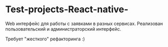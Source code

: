 # Test-projects-React-native-

Web интерфейс для работы с заявками в разных сервисах.
Реализован пользовательский и администраторский интерфейс.

Требует "жесткого" рефакторинга :)
